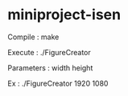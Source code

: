 # miniproject-isen

Compile : make

Execute : ./FigureCreator

Parameters : width height

Ex : ./FigureCreator 1920 1080
